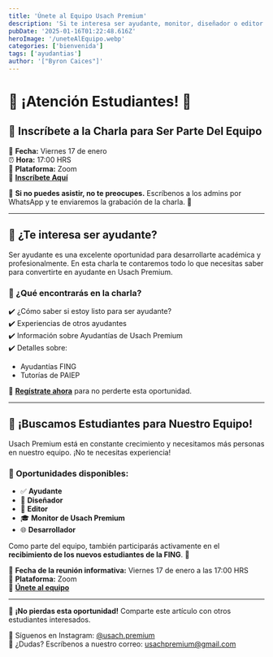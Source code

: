 ```yaml
---
title: 'Únete al Equipo Usach Premium'
description: 'Si te interesa ser ayudante, monitor, diseñador o editor de UP esta sección es para ti'
pubDate: '2025-01-16T01:22:48.616Z'
heroImage: '/uneteAlEquipo.webp'
categories: ['bienvenida']
tags: ['ayudantias']
author: '["Byron Caices"]'
---
```


<!-- ARTÍCULO PARA PÁGINA WEB - USACH PREMIUM -->

# 🚀 **¡Atención Estudiantes!** 🚀

## 📢 **Inscríbete a la Charla para Ser Parte Del Equipo**

📅 **Fecha:** Viernes 17 de enero  
⏰ **Hora:** 17:00 HRS  
📍 **Plataforma:** Zoom  
🔗 **[Inscríbete Aquí](https://forms.gle/7Y7mgzUAETVg2D6c8)**

📌 **Si no puedes asistir, no te preocupes.** Escríbenos a los admins por WhatsApp y te enviaremos la grabación de la charla. 🎥


---

## 🤔 ¿Te interesa ser ayudante?

Ser ayudante es una excelente oportunidad para desarrollarte académica y profesionalmente. En esta charla te contaremos todo lo que necesitas saber para convertirte en ayudante en Usach Premium. 

### 📌 ¿Qué encontrarás en la charla?

✔️ ¿Cómo saber si estoy listo para ser ayudante?  
✔️ Experiencias de otros ayudantes  
✔️ Información sobre Ayudantías de Usach Premium  
✔️ Detalles sobre:  
   - Ayudantías FING  
   - Tutorías de PAIEP  

🔗 **[Regístrate ahora](https://forms.gle/7Y7mgzUAETVg2D6c8)** para no perderte esta oportunidad.

---

## 🎯 **¡Buscamos Estudiantes para Nuestro Equipo!**

Usach Premium está en constante crecimiento y necesitamos más personas en nuestro equipo. ¡No te necesitas experiencia! 

### 💼 Oportunidades disponibles:

- ✅ **Ayudante**
- 🎨 **Diseñador**
- 🎥 **Editor**
- 🎓 **Monitor de Usach Premium**
- 🌐 **Desarrollador**

Como parte del equipo, también participarás activamente en el **recibimiento de los nuevos estudiantes de la FING**. 🚀

📅 **Fecha de la reunión informativa:** Viernes 17 de enero a las 17:00 HRS  
📍 **Plataforma:** Zoom  
🔗 **[Únete al equipo](https://forms.gle/7Y7mgzUAETVg2D6c8)**

---

📢 **¡No pierdas esta oportunidad!** Comparte este artículo con otros estudiantes interesados. 

📲 Síguenos en Instagram: [@usach.premium](https://instagram.com/usach.premium)  
📩 ¿Dudas? Escríbenos a nuestro correo: [usachpremium@gmail.com](mailto:usachpremium@gmail.com)